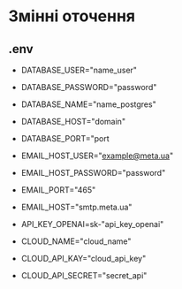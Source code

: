 # Змінні оточення


## .env
* DATABASE_USER="name_user"
* DATABASE_PASSWORD="password"
* DATABASE_NAME="name_postgres"
* DATABASE_HOST="domain"
* DATABASE_PORT="port

* EMAIL_HOST_USER="example@meta.ua"
* EMAIL_HOST_PASSWORD="password"
* EMAIL_PORT="465"
* EMAIL_HOST="smtp.meta.ua"
* API_KEY_OPENAI=sk-"api_key_openai"
* CLOUD_NAME="cloud_name"
* CLOUD_API_KAY="cloud_api_key"
* CLOUD_API_SECRET="secret_api"
